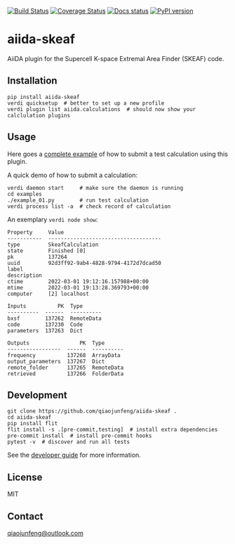[![Build Status][ci-badge]][ci-link]
[![Coverage Status][cov-badge]][cov-link]
[![Docs status][docs-badge]][docs-link]
[![PyPI version][pypi-badge]][pypi-link]

# aiida-skeaf

AiiDA plugin for the Supercell K-space Extremal Area Finder (SKEAF) code.

## Installation

```shell
pip install aiida-skeaf
verdi quicksetup  # better to set up a new profile
verdi plugin list aiida.calculations  # should now show your calclulation plugins
```


## Usage

Here goes a [complete example](examples/example_01.py) of how to submit a test calculation using this plugin.

A quick demo of how to submit a calculation:
```shell
verdi daemon start     # make sure the daemon is running
cd examples
./example_01.py        # run test calculation
verdi process list -a  # check record of calculation
```

An exemplary `verdi node show`:
```
Property     Value
-----------  ------------------------------------
type         SkeafCalculation
state        Finished [0]
pk           137264
uuid         92d3ff92-9ab4-4828-9794-4172d7dcad50
label
description
ctime        2022-03-01 19:12:16.157988+00:00
mtime        2022-03-01 19:13:28.369793+00:00
computer     [2] localhost

Inputs          PK  Type
----------  ------  ----------
bxsf        137262  RemoteData
code        137230  Code
parameters  137263  Dict

Outputs                PK  Type
-----------------  ------  ----------
frequency          137268  ArrayData
output_parameters  137267  Dict
remote_folder      137265  RemoteData
retrieved          137266  FolderData
```

## Development

```shell
git clone https://github.com/qiaojunfeng/aiida-skeaf .
cd aiida-skeaf
pip install flit
flit install -s .[pre-commit,testing]  # install extra dependencies
pre-commit install  # install pre-commit hooks
pytest -v  # discover and run all tests
```

See the [developer guide](http://aiida-skeaf.readthedocs.io/en/latest/developer_guide/index.html) for more information.

## License

MIT
## Contact

qiaojunfeng@outlook.com


[ci-badge]: https://github.com/qiaojunfeng/aiida-skeaf/workflows/ci/badge.svg?branch=master
[ci-link]: https://github.com/qiaojunfeng/aiida-skeaf/actions
[cov-badge]: https://coveralls.io/repos/github/qiaojunfeng/aiida-skeaf/badge.svg?branch=master
[cov-link]: https://coveralls.io/github/qiaojunfeng/aiida-skeaf?branch=master
[docs-badge]: https://readthedocs.org/projects/aiida-skeaf/badge
[docs-link]: http://aiida-skeaf.readthedocs.io/
[pypi-badge]: https://badge.fury.io/py/aiida-skeaf.svg
[pypi-link]: https://badge.fury.io/py/aiida-skeaf
